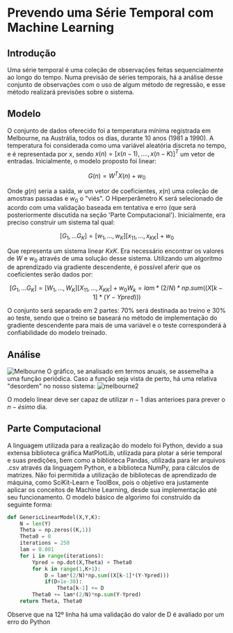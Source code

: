 # Prevendo uma Série Temporal com Machine Learning
## Introdução
Uma série temporal é uma coleção de observações feitas sequencialmente ao longo do tempo. Numa previsão de séries temporais, há a análise desse conjunto de observações com o uso de algum método de regressão, e esse método realizará previsões sobre o sistema. 
## Modelo
O conjunto de dados oferecido foi a temperatura mínima registrada em Melbourne, na Austrália, todos os dias, durante 10 anos (1981 a 1990). A temperatura foi considerada como uma variável aleatória discreta no tempo, e é representada por $x$, sendo $x(n) = [x(n-1),....,x(n-K)]^T$ um vetor de entradas.
Inicialmente, o modelo proposto foi linear:
```math
G(n) = W^T X(n) + w_0
```
Onde $g(n)$ seria a saída, $w$ um vetor de coeficientes, $x(n)$ uma coleção de amostras passadas e $w_0$ o "viés". O Hiperperâmetro K será selecionado de acordo com uma validação baseada em tentativa e erro (que será posteriormente discutida na seção 'Parte Computacional'). Inicialmente, era preciso construir um sistema tal qual:
```math
[G_1,...G_K] = [w_1,...,w_K] [x_{11},...,x_{KK}]+ w_0
```
Que representa um sistema linear $KxK$. Era necessário encontrar os valores de $W$ e $w_0$ através de uma solução desse sistema. Utilizando um algoritmo de aprendizado via gradiente descendente, é possível aferir que os coeficientes serão dados por:
```math
[G_1,...G_K] = [W_1,...,W_K] [X_{11},...,X_{KK}]+ w_0
W_k = lam*(2/N)*np.sum((X[k-1]*(Y-Ypred)))
```
O conjunto será separado em 2 partes: 70% será destinada ao treino e 30% ao teste, sendo que o treino se baseará no método de implementação do gradiente descendente para mais de uma variável e o teste corresponderá à confiabilidade do modelo treinado.
## Análise
![Melbourne](https://user-images.githubusercontent.com/101020869/231739321-0ce4f724-8f5c-425a-8396-d0ed13994aa2.png)
O gráfico, se analisado em termos anuais, se assemelha a uma função periódica. Caso a função seja vista de perto, há uma relativa "desordem" no nosso sistema:
![melbourne2](https://user-images.githubusercontent.com/101020869/236843597-ced440ac-7fda-40af-92a9-48f41bdcc402.png)

O modelo linear deve ser capaz de utilizar $n-1$ dias anterioes para prever o $n-ésimo$ dia.
## Parte Computacional
A linguagem utilizada para a realização do modelo foi Python, devido a sua extensa biblioteca gráfica MatPlotLib, utilizada para plotar a série temporal e suas predições, bem como a biblioteca Pandas, utilizada para ler arquivos .csv através da linguagem Python, e a biblioteca NumPy, para cálculos de matrizes. Não foi permitida a utilização de bibliotecas de aprendizado de máquina, como SciKit-Learn e ToolBox, pois o objetivo era justamente aplicar os conceitos de Machine Learning, desde sua implementação até seu funcionamento.
O modelo básico de algorimo foi construído da seguinte forma:
```python
def GenericLinearModel(X,Y,K):
    N = len(Y)
    Theta = np.zeros((K,1))
    Theta0 = 0
    iterations = 250
    lam = 0.001
    for i in range(iterations):
        Ypred = np.dot(X,Theta) + Theta0
        for k in range(1,K+1):
            D = lam*(2/N)*np.sum((X[k-1]*(Y-Ypred)))
            if(D>1e-30):
                Theta[k-1] += D
        Theta0 += lam*(2/N)*np.sum(Y-Ypred)
    return Theta, Theta0
```

Observe que na 12º linha há uma validação do valor de D é avaliado por um erro do Python



